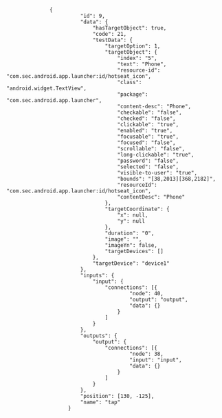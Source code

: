                   {
                            "id": 9,
                            "data": {
                                "hasTargetObject": true,
                                "code": 21,
                                "testData": {
                                    "targetOption": 1,
                                    "targetObject": {
                                        "index": "5",
                                        "text": "Phone",
                                        "resource-id": "com.sec.android.app.launcher:id/hotseat_icon",
                                        "class": "android.widget.TextView",
                                        "package": "com.sec.android.app.launcher",
                                        "content-desc": "Phone",
                                        "checkable": "false",
                                        "checked": "false",
                                        "clickable": "true",
                                        "enabled": "true",
                                        "focusable": "true",
                                        "focused": "false",
                                        "scrollable": "false",
                                        "long-clickable": "true",
                                        "password": "false",
                                        "selected": "false",
                                        "visible-to-user": "true",
                                        "bounds": "[38,2013][368,2182]",
                                        "resourceId": "com.sec.android.app.launcher:id/hotseat_icon",
                                        "contentDesc": "Phone"
                                    },
                                    "targetCoordinate": {
                                        "x": null,
                                        "y": null
                                    },
                                    "duration": "0",
                                    "image": "",
                                    "imageYn": false,
                                    "targetDevices": []
                                },
                                "targetDevice": "device1"
                            },
                            "inputs": {
                                "input": {
                                    "connections": [{
                                            "node": 40,
                                            "output": "output",
                                            "data": {}
                                        }
                                    ]
                                }
                            },
                            "outputs": {
                                "output": {
                                    "connections": [{
                                            "node": 38,
                                            "input": "input",
                                            "data": {}
                                        }
                                    ]
                                }
                            },
                            "position": [130, -125],
                            "name": "tap"
                        }
